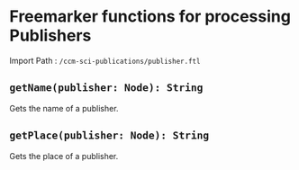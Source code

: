 # Freemarker functions for processing Publishers

Import Path
: `/ccm-sci-publications/publisher.ftl`

## `getName(publisher: Node): String`

Gets the name of a publisher.

## `getPlace(publisher: Node): String`

Gets the place of a publisher.